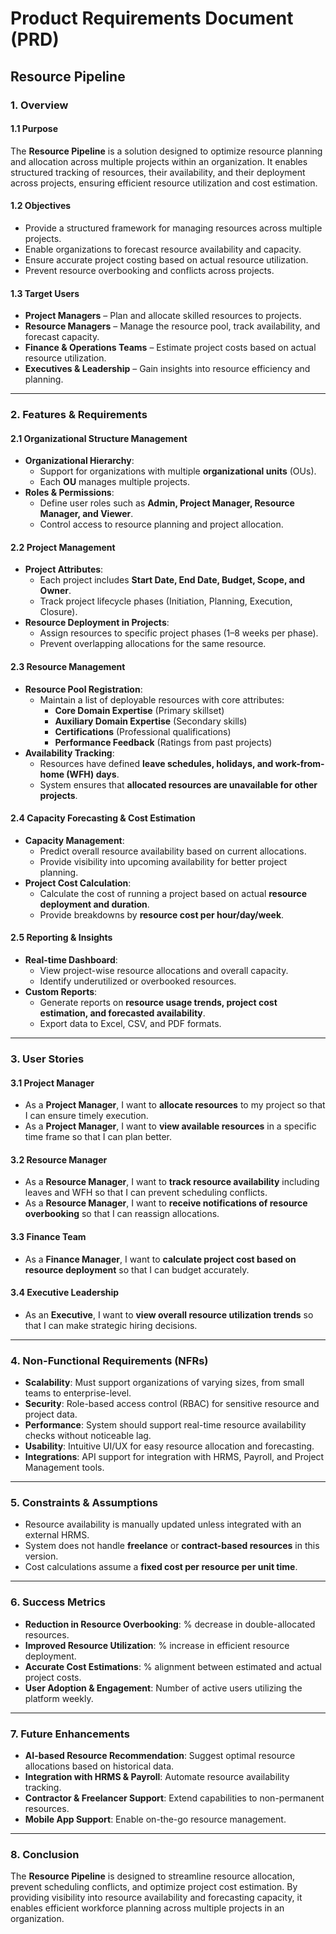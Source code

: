 # Product Requirements Document (PRD)

## **Resource Pipeline**

### **1. Overview**
#### **1.1 Purpose**
The **Resource Pipeline** is a solution designed to optimize resource planning and allocation across multiple projects within an organization. It enables structured tracking of resources, their availability, and their deployment across projects, ensuring efficient resource utilization and cost estimation.

#### **1.2 Objectives**
- Provide a structured framework for managing resources across multiple projects.
- Enable organizations to forecast resource availability and capacity.
- Ensure accurate project costing based on actual resource utilization.
- Prevent resource overbooking and conflicts across projects.

#### **1.3 Target Users**
- **Project Managers** – Plan and allocate skilled resources to projects.
- **Resource Managers** – Manage the resource pool, track availability, and forecast capacity.
- **Finance & Operations Teams** – Estimate project costs based on actual resource utilization.
- **Executives & Leadership** – Gain insights into resource efficiency and planning.

---

### **2. Features & Requirements**

#### **2.1 Organizational Structure Management**
- **Organizational Hierarchy**:
  - Support for organizations with multiple **organizational units** (OUs).
  - Each **OU** manages multiple projects.
- **Roles & Permissions**:
  - Define user roles such as **Admin, Project Manager, Resource Manager, and Viewer**.
  - Control access to resource planning and project allocation.

#### **2.2 Project Management**
- **Project Attributes**:
  - Each project includes **Start Date, End Date, Budget, Scope, and Owner**.
  - Track project lifecycle phases (Initiation, Planning, Execution, Closure).
- **Resource Deployment in Projects**:
  - Assign resources to specific project phases (1–8 weeks per phase).
  - Prevent overlapping allocations for the same resource.

#### **2.3 Resource Management**
- **Resource Pool Registration**:
  - Maintain a list of deployable resources with core attributes:
    - **Core Domain Expertise** (Primary skillset)
    - **Auxiliary Domain Expertise** (Secondary skills)
    - **Certifications** (Professional qualifications)
    - **Performance Feedback** (Ratings from past projects)
- **Availability Tracking**:
  - Resources have defined **leave schedules, holidays, and work-from-home (WFH) days**.
  - System ensures that **allocated resources are unavailable for other projects**.

#### **2.4 Capacity Forecasting & Cost Estimation**
- **Capacity Management**:
  - Predict overall resource availability based on current allocations.
  - Provide visibility into upcoming availability for better project planning.
- **Project Cost Calculation**:
  - Calculate the cost of running a project based on actual **resource deployment and duration**.
  - Provide breakdowns by **resource cost per hour/day/week**.

#### **2.5 Reporting & Insights**
- **Real-time Dashboard**:
  - View project-wise resource allocations and overall capacity.
  - Identify underutilized or overbooked resources.
- **Custom Reports**:
  - Generate reports on **resource usage trends, project cost estimation, and forecasted availability**.
  - Export data to Excel, CSV, and PDF formats.

---

### **3. User Stories**
#### **3.1 Project Manager**
- As a **Project Manager**, I want to **allocate resources** to my project so that I can ensure timely execution.
- As a **Project Manager**, I want to **view available resources** in a specific time frame so that I can plan better.

#### **3.2 Resource Manager**
- As a **Resource Manager**, I want to **track resource availability** including leaves and WFH so that I can prevent scheduling conflicts.
- As a **Resource Manager**, I want to **receive notifications of resource overbooking** so that I can reassign allocations.

#### **3.3 Finance Team**
- As a **Finance Manager**, I want to **calculate project cost based on resource deployment** so that I can budget accurately.

#### **3.4 Executive Leadership**
- As an **Executive**, I want to **view overall resource utilization trends** so that I can make strategic hiring decisions.

---

### **4. Non-Functional Requirements (NFRs)**
- **Scalability**: Must support organizations of varying sizes, from small teams to enterprise-level.
- **Security**: Role-based access control (RBAC) for sensitive resource and project data.
- **Performance**: System should support real-time resource availability checks without noticeable lag.
- **Usability**: Intuitive UI/UX for easy resource allocation and forecasting.
- **Integrations**: API support for integration with HRMS, Payroll, and Project Management tools.

---

### **5. Constraints & Assumptions**
- Resource availability is manually updated unless integrated with an external HRMS.
- System does not handle **freelance** or **contract-based resources** in this version.
- Cost calculations assume a **fixed cost per resource per unit time**.

---

### **6. Success Metrics**
- **Reduction in Resource Overbooking**: % decrease in double-allocated resources.
- **Improved Resource Utilization**: % increase in efficient resource deployment.
- **Accurate Cost Estimations**: % alignment between estimated and actual project costs.
- **User Adoption & Engagement**: Number of active users utilizing the platform weekly.

---

### **7. Future Enhancements**
- **AI-based Resource Recommendation**: Suggest optimal resource allocations based on historical data.
- **Integration with HRMS & Payroll**: Automate resource availability tracking.
- **Contractor & Freelancer Support**: Extend capabilities to non-permanent resources.
- **Mobile App Support**: Enable on-the-go resource management.

---

### **8. Conclusion**
The **Resource Pipeline** is designed to streamline resource allocation, prevent scheduling conflicts, and optimize project cost estimation. By providing visibility into resource availability and forecasting capacity, it enables efficient workforce planning across multiple projects in an organization.

